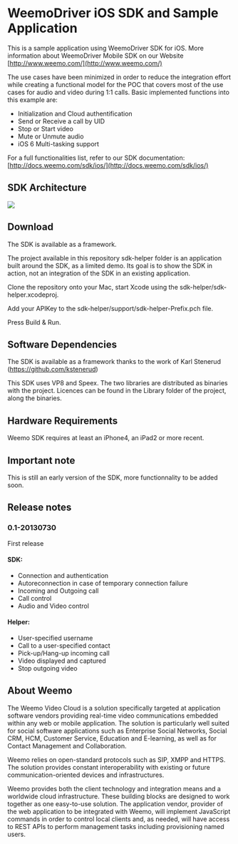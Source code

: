 # WeemoDriver iOS SDK and Sample Application

This is a sample application using WeemoDriver SDK for iOS. More information about WeemoDriver Mobile SDK on our Website [http://www.weemo.com/](http://www.weemo.com/)


The use cases have been minimized in order to reduce the integration effort while creating a functional model for the POC that covers most of the use cases for audio and video during 1:1 calls. 
Basic implemented functions into this example are: 

- Initialization and Cloud authentification
- Send or Receive a call by UID  
- Stop or Start video
- Mute or Unmute audio
- iOS 6 Multi-tasking support

For a full functionalities list, refer to our SDK documentation: [http://docs.weemo.com/sdk/ios/](http://docs.weemo.com/sdk/ios/)

## SDK Architecture

<img src="http://docs.weemo.com/img/SDK-arch.png">


## Download
The SDK is available as a framework.

The project available in this repository sdk-helper folder is an application built around the SDK, as a limited demo. Its goal is to show the SDK in action, not an integration of the SDK in an existing application.

Clone the repository onto your Mac, start Xcode using the sdk-helper/sdk-helper.xcodeproj.
 
Add your APIKey to the sdk-helper/support/sdk-helper-Prefix.pch file.

Press Build & Run.



## Software Dependencies

The SDK is available as a framework thanks to the work of Karl Stenerud (https://github.com/kstenerud)

This SDK uses VP8 and Speex. The two libraries are distributed as binaries with the project. Licences can be found in the Library folder of the project, along the binaries.


## Hardware Requirements

Weemo SDK requires at least an iPhone4, an iPad2 or more recent.

## Important note

This is still an early version of the SDK, more functionnality to be added soon.


## Release notes


### 0.1-20130730
First release

#### SDK:
- Connection and authentication
- Autoreconnection in case of temporary connection failure
- Incoming and Outgoing call
- Call control
- Audio and Video control


#### Helper:
- User-specified username
- Call to a user-specified contact
- Pick-up/Hang-up incoming call
- Video displayed and captured
- Stop outgoing video



## About Weemo

The Weemo Video Cloud is a solution specifically targeted at application software vendors providing real-time video communications embedded within any web or mobile application. The solution is particularly well suited for social software applications such as Enterprise Social Networks, Social CRM, HCM, Customer Service, Education and E-learning, as well as for Contact Management and Collaboration.

Weemo relies on open-standard protocols such as SIP, XMPP and HTTPS. The solution provides constant interoperability with existing or future communication-oriented devices and infrastructures.

Weemo provides both the client technology and integration means and a worldwide cloud infrastructure. These building blocks are designed to work together as one easy-to-use solution. The application vendor, provider of the web application to be integrated with Weemo, will implement JavaScript commands in order to control local clients and, as needed, will have access to REST APIs to perform management tasks including provisioning named users.
